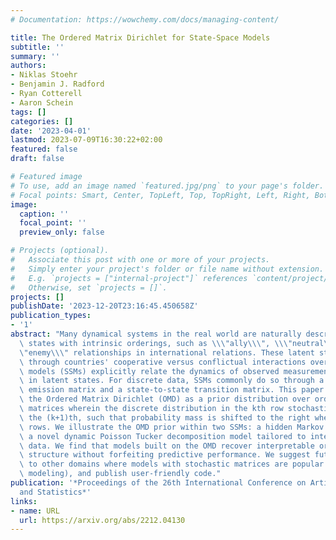 ```yaml
---
# Documentation: https://wowchemy.com/docs/managing-content/

title: The Ordered Matrix Dirichlet for State-Space Models
subtitle: ''
summary: ''
authors:
- Niklas Stoehr
- Benjamin J. Radford
- Ryan Cotterell
- Aaron Schein
tags: []
categories: []
date: '2023-04-01'
lastmod: 2023-07-09T16:30:22+02:00
featured: false
draft: false

# Featured image
# To use, add an image named `featured.jpg/png` to your page's folder.
# Focal points: Smart, Center, TopLeft, Top, TopRight, Left, Right, BottomLeft, Bottom, BottomRight.
image:
  caption: ''
  focal_point: ''
  preview_only: false

# Projects (optional).
#   Associate this post with one or more of your projects.
#   Simply enter your project's folder or file name without extension.
#   E.g. `projects = ["internal-project"]` references `content/project/deep-learning/index.md`.
#   Otherwise, set `projects = []`.
projects: []
publishDate: '2023-12-20T23:16:45.450658Z'
publication_types:
- '1'
abstract: "Many dynamical systems in the real world are naturally described by latent\
  \ states with intrinsic orderings, such as \\\"ally\\\", \\\"neutral\\\", and \\\
  \"enemy\\\" relationships in international relations. These latent states manifest\
  \ through countries' cooperative versus conflictual interactions over time. State-space\
  \ models (SSMs) explicitly relate the dynamics of observed measurements to transitions\
  \ in latent states. For discrete data, SSMs commonly do so through a state-to-action\
  \ emission matrix and a state-to-state transition matrix. This paper introduces\
  \ the Ordered Matrix Dirichlet (OMD) as a prior distribution over ordered stochastic\
  \ matrices wherein the discrete distribution in the kth row stochastically dominates\
  \ the (k+1)th, such that probability mass is shifted to the right when moving down\
  \ rows. We illustrate the OMD prior within two SSMs: a hidden Markov model, and\
  \ a novel dynamic Poisson Tucker decomposition model tailored to international relations\
  \ data. We find that models built on the OMD recover interpretable ordered latent\
  \ structure without forfeiting predictive performance. We suggest future applications\
  \ to other domains where models with stochastic matrices are popular (e.g., topic\
  \ modeling), and publish user-friendly code."
publication: '*Proceedings of the 26th International Conference on Artificial Intelligence
  and Statistics*'
links:
- name: URL
  url: https://arxiv.org/abs/2212.04130
---
```

